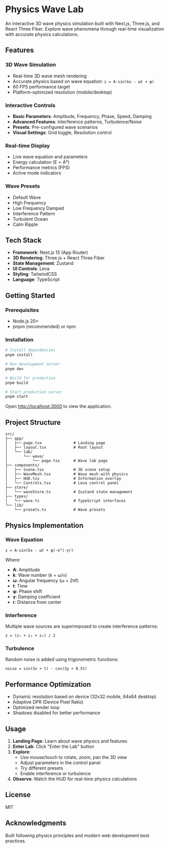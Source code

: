 # Physics Wave Lab

An interactive 3D wave physics simulation built with Next.js, Three.js, and React Three Fiber. Explore wave phenomena through real-time visualization with accurate physics calculations.

## Features

### 3D Wave Simulation
- Real-time 3D wave mesh rendering
- Accurate physics based on wave equation: `z = A·sin(kx - ωt + φ)`
- 60 FPS performance target
- Platform-optimized resolution (mobile/desktop)

### Interactive Controls
- **Basic Parameters**: Amplitude, Frequency, Phase, Speed, Damping
- **Advanced Features**: Interference patterns, Turbulence/Noise
- **Presets**: Pre-configured wave scenarios
- **Visual Settings**: Grid toggle, Resolution control

### Real-time Display
- Live wave equation and parameters
- Energy calculation (E ∝ A²)
- Performance metrics (FPS)
- Active mode indicators

### Wave Presets
- Default Wave
- High Frequency
- Low Frequency Damped
- Interference Pattern
- Turbulent Ocean
- Calm Ripple

## Tech Stack

- **Framework**: Next.js 15 (App Router)
- **3D Rendering**: Three.js + React Three Fiber
- **State Management**: Zustand
- **UI Controls**: Leva
- **Styling**: TailwindCSS
- **Language**: TypeScript

## Getting Started

### Prerequisites
- Node.js 20+
- pnpm (recommended) or npm

### Installation

```bash
# Install dependencies
pnpm install

# Run development server
pnpm dev

# Build for production
pnpm build

# Start production server
pnpm start
```

Open [http://localhost:3000](http://localhost:3000) to view the application.

## Project Structure

```
src/
├── app/
│   ├── page.tsx              # Landing page
│   ├── layout.tsx            # Root layout
│   └── lab/
│       └── wave/
│           └── page.tsx      # Wave lab page
├── components/
│   ├── Scene.tsx             # 3D scene setup
│   ├── WaveMesh.tsx          # Wave mesh with physics
│   ├── HUD.tsx               # Information overlay
│   └── Controls.tsx          # Leva control panel
├── store/
│   └── waveStore.ts          # Zustand state management
├── types/
│   └── wave.ts               # TypeScript interfaces
└── lib/
    └── presets.ts            # Wave presets
```

## Physics Implementation

### Wave Equation
```
z = A·sin(kx - ωt + φ)·e^(-γr)
```

Where:
- **A**: Amplitude
- **k**: Wave number (k = ω/v)
- **ω**: Angular frequency (ω = 2πf)
- **t**: Time
- **φ**: Phase shift
- **γ**: Damping coefficient
- **r**: Distance from center

### Interference
Multiple wave sources are superimposed to create interference patterns:
```
z = (z₁ + z₂ + z₃) / 2
```

### Turbulence
Random noise is added using trigonometric functions:
```
noise = sin(3x + t) · cos(3y + 0.5t)
```

## Performance Optimization

- Dynamic resolution based on device (32x32 mobile, 64x64 desktop)
- Adaptive DPR (Device Pixel Ratio)
- Optimized render loop
- Shadows disabled for better performance

## Usage

1. **Landing Page**: Learn about wave physics and features
2. **Enter Lab**: Click "Enter the Lab" button
3. **Explore**:
   - Use mouse/touch to rotate, zoom, pan the 3D view
   - Adjust parameters in the control panel
   - Try different presets
   - Enable interference or turbulence
4. **Observe**: Watch the HUD for real-time physics calculations

## License

MIT

## Acknowledgments

Built following physics principles and modern web development best practices.
